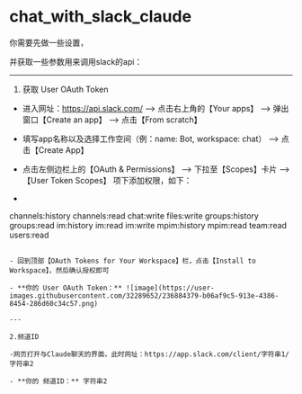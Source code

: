 # chat_with_slack_claude

你需要先做一些设置，

并获取一些参数用来调用slack的api：

---

1. 获取 User OAuth Token
- 进入网址：https://api.slack.com/ --> 点击右上角的【Your apps】 --> 弹出窗口【Create an app】 --> 点击【From scratch】

- 填写app名称以及选择工作空间（例：name: Bot, workspace: chat） --> 点击【Create App】

- 点击左侧边栏上的【OAuth & Permissions】 --> 下拉至【Scopes】卡片 --> 【User Token Scopes】 项下添加权限，如下：

- ```
channels:history
channels:read
chat:write
files:write
groups:history
groups:read
im:history
im:read
im:write
mpim:history
mpim:read
team:read
users:read
```

- 回到顶部【OAuth Tokens for Your Workspace】栏，点击【Install to Workspace】，然后确认授权即可

- **你的 User OAuth Token：** ![image](https://user-images.githubusercontent.com/32289652/236884379-b06af9c5-913e-4386-8454-286d60c34c57.png)

---

2.频道ID

-网页打开与Claude聊天的界面，此时网址：https://app.slack.com/client/字符串1/字符串2

- **你的 频道ID：** 字符串2

